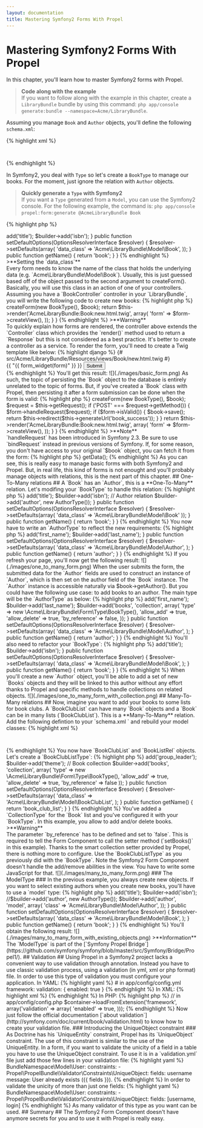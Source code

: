 ```yaml
---
layout: documentation
title: Mastering Symfony2 Forms With Propel
---
```


# Mastering Symfony2 Forms With Propel #

In this chapter, you'll learn how to master Symfony2 forms with Propel.

>**Code along with the example**<br />If you want to follow along with the example in this chapter, create a `LibraryBundle` bundle by using this command: `php app/console generate:bundle --namespace=Acme/LibraryBundle`.

Assuming you manage `Book` and `Author` objects, you'll define the following `schema.xml`:

{% highlight xml %}
<?xml version="1.0" encoding="UTF-8"?>
<database name="default" namespace="Acme\LibraryBundle\Model" defaultIdMethod="native">
    <table name="book">
        <column name="id" type="integer" required="true" primaryKey="true" autoIncrement="true" />
        <column name="title" type="varchar" primaryString="1" size="100" />
        <column name="isbn" type="varchar" size="20" />
        <column name="author_id" type="integer" />
        <foreign-key foreignTable="author">
            <reference local="author_id" foreign="id" />
        </foreign-key>
    </table>
    <table name="author">
        <column name="id" type="integer" required="true" primaryKey="true" autoIncrement="true" />
        <column name="first_name" type="varchar" size="100" />
        <column name="last_name" type="varchar" size="100" />
    </table>
</database>
{% endhighlight %}

In Symfony2, you deal with `Type` so let's create a `BookType` to manage
our books. For the moment, just ignore the relation with `Author` objects.


>**Quickly generate a `Type` with Symfony2**<br/>
If you want a `Type` generated from a `Model`, you can use the Symfony2 console.
For the following example, the command is: 
`php app/console propel:form:generate @AcmeLibraryBundle Book`

{% highlight php %}
<?php
// src/Acme/LibraryBundle/Form/Type/BookType.php

namespace Acme\LibraryBundle\Form\Type;

use Symfony\Component\Form\AbstractType;
use Symfony\Component\Form\FormBuilderInterface;
use Symfony\Component\OptionsResolver\OptionsResolverInterface;

class BookType extends AbstractType
{
    public function buildForm(FormBuilderInterface $builder, array $options)
    {
        $builder->add('title');
        $builder->add('isbn');
    }

    public function setDefaultOptions(OptionsResolverInterface $resolver)
    {
        $resolver->setDefaults(array(
            'data_class' => 'Acme\LibraryBundle\Model\Book',
        ));
    }

    public function getName()
    {
        return 'book';
    }
}
{% endhighlight %}

>**Setting the `data_class`**<br />Every form needs to know the name of the class that holds the underlying data (e.g. `Acme\LibraryBundle\Model\Book`). Usually, this is just guessed based off of the object passed to the second argument to createForm().

Basically, you will use this class in an action of one of your controllers.
Assuming you have a `BookController` controller in your `LibraryBundle`, you will
write the following code to create new books:

{% highlight php %}
<?php
// src/Acme/LibraryBundle/Controller/BookController.php

namespace Acme\LibraryBundle\Controller;

use Symfony\Bundle\FrameworkBundle\Controller\Controller;

use Acme\LibraryBundle\Model\Book;
use Acme\LibraryBundle\Form\Type\BookType;

class BookController extends Controller
{
    public function newAction()
    {
        $book = new Book();
        $form = $this->createForm(new BookType(), $book);

        return $this->render('AcmeLibraryBundle:Book:new.html.twig', array(
            'form' => $form->createView(),
        ));
    }
}
{% endhighlight %}

>**Warning**<br />To quickly explain how forms are rendered, the controller above extends the `Controller` class which provides the `render()` method used to return a `Response` but this is not considered as a best practice. It's better to create a controller as a service.

To render the form, you'll need to create a Twig template like below:

{% highlight django %}
{# src/Acme/LibraryBundle/Resources/views/Book/new.html.twig #}

<form action="{{ "{{ path('book_new')" }} }}" method="post" {{ "{{ form_enctype(form)" }} }}>
    {{ "{{ form_widget(form)" }} }}

    <input type="submit" />
</form>
{% endhighlight %}

You'll get this result:

![](./images/basic_form.png)

As such, the topic of persisting the `Book` object to the database is entirely
unrelated to the topic of forms. But, if you've created a `Book` class with Propel,
then persisting it after a form submission can be done when the form is valid:

{% highlight php %}
<?php
// src/Acme/LibraryBundle/Controller/BookController.php

// ...

    public function newAction()
    {
        $book = new Book();
        $form = $this->createForm(new BookType(), $book);

        $request = $this->getRequest();

        if ('POST' === $request->getMethod()) {
            $form->handleRequest($request);

            if ($form->isValid()) {
                $book->save();

                return $this->redirect($this->generateUrl('book_success'));
            }
        }

        return $this->render('AcmeLibraryBundle:Book:new.html.twig', array(
            'form' => $form->createView(),
        ));
    }
}
{% endhighlight %}

>**Note**<br/>`handleRequest` has been introduced in Symfony 2.3. Be sure to use
`bindRequest` instead in previous versions of Symfony.

If, for some reason, you don't have access to your original `$book` object,
you can fetch it from the form:

{% highlight php %}
<?php

$book = $form->getData();
{% endhighlight %}

As you can see, this is really easy to manage basic forms with both Symfony2
and Propel. But, in real life, this kind of forms is not enought and you'll probably
manage objects with relations, this is the next part of this chapter.


## One-To-Many relations ##

A `Book` has an `Author`, this is a **One-To-Many** relation. Let's modifing your
`BookType` to handle this relation:

{% highlight php %}
<?php
// src/Acme/LibraryBundle/Form/Type/BookType.php

namespace Acme\LibraryBundle\Form\Type;

use Symfony\Component\Form\AbstractType;
use Symfony\Component\Form\FormBuilderInterface;
use Symfony\Component\OptionsResolver\OptionsResolverInterface;

class BookType extends AbstractType
{
    public function buildForm(FormBuilderInterface $builder, array $options)
    {
        $builder->add('title');
        $builder->add('isbn');
        // Author relation
        $builder->add('author', new AuthorType());
    }

    public function setDefaultOptions(OptionsResolverInterface $resolver)
    {
        $resolver->setDefaults(array(
            'data_class' => 'Acme\LibraryBundle\Model\Book'
        ));
    }

    public function getName()
    {
        return 'book';
    }
}
{% endhighlight %}

You now have to write an `AuthorType` to reflect the new requirements:

{% highlight php %}
<?php
// src/Acme/LibraryBundle/Form/Type/AuthorType.php

namespace Acme\LibraryBundle\Form\Type;

use Symfony\Component\Form\AbstractType;
use Symfony\Component\Form\FormBuilderInterface;
use Symfony\Component\OptionsResolver\OptionsResolverInterface;

class AuthorType extends AbstractType
{
    public function buildForm(FormBuilderInterface $builder, array $options)
    {
        $builder->add('first_name');
        $builder->add('last_name');
    }

    public function setDefaultOptions(OptionsResolverInterface $resolver)
    {
        $resolver->setDefaults(array(
            'data_class' => 'Acme\LibraryBundle\Model\Author',
        );
    }

    public function getName()
    {
        return 'author';
    }
}
{% endhighlight %}

If you refresh your page, you'll now get the following result:

![](./images/one_to_many_form.png)

When the user submits the form, the submitted data for the `Author` fields are used to construct an
instance of `Author`, which is then set on the author field of the `Book` instance.
The `Author` instance is accessible naturally via $book->getAuthor().

But you could have the following use case: to add books to an author. The main type will be the `AuthorType` as below:

{% highlight php %}
<?php
// src/Acme/LibraryBundle/Form/Type/AuthorType.php

namespace Acme\LibraryBundle\Form\Type;

use Symfony\Component\Form\AbstractType;
use Symfony\Component\Form\FormBuilderInterface;
use Symfony\Component\OptionsResolver\OptionsResolverInterface;

class AuthorType extends AbstractType
{
    public function buildForm(FormBuilderInterface $builder, array $options)
    {
        $builder->add('first_name');
        $builder->add('last_name');
        $builder->add('books', 'collection', array(
            'type'          => new \Acme\LibraryBundle\Form\Type\BookType(),
            'allow_add'     => true,
            'allow_delete'  => true,
            'by_reference'  => false,
        ));
    }

    public function setDefaultOptions(OptionsResolverInterface $resolver)
    {
        $resolver->setDefaults(array(
            'data_class' => 'Acme\LibraryBundle\Model\Author',
        );
    }

    public function getName()
    {
        return 'author';
    }
}
{% endhighlight %}

You'll also need to refactor your `BookType`:

{% highlight php %}
<?php
// src/Acme/LibraryBundle/Form/Type/BookType.php

namespace Acme\LibraryBundle\Form\Type;

use Symfony\Component\Form\AbstractType;
use Symfony\Component\Form\FormBuilderInterface;
use Symfony\Component\OptionsResolver\OptionsResolverInterface;

class BookType extends AbstractType
{
    public function buildForm(FormBuilderInterface $builder, array $options)
    {
        $builder->add('title');
        $builder->add('isbn');
    }

    public function setDefaultOptions(OptionsResolverInterface $resolver)
    {
        $resolver->setDefaults(array(
            'data_class' => 'Acme\LibraryBundle\Model\Book',
        );
    }

    public function getName()
    {
        return 'book';
    }
}
{% endhighlight %}

When you'll create a new `Author` object, you'll be able to add a set of new `Books` objects and they will be
linked to this author without any effort thanks to Propel and specific methods to handle collections on related objects.

![](./images/one_to_many_form_with_collection.png)


## Many-To-Many relations ##

Now, imagine you want to add your books to some lists for book clubs. A `BookClubList` can have many
`Book` objects and a `Book` can be in many lists (`BookClubList`). This is a **Many-To-Many** relation.

Add the following defintion to your `schema.xml ` and rebuild your model classes:

{% highlight xml %}
<table name="book_club_list" description="Reading list for a book club.">
    <column name="id" required="true" primaryKey="true" autoIncrement="true" type="INTEGER" description="Unique ID for a school reading list." />
    <column name="group_leader" required="true" type="VARCHAR" size="100" description="The name of the teacher in charge of summer reading." />
    <column name="theme" required="false" type="VARCHAR" size="50" description="The theme, if applicable, for the reading list." />
    <column name="created_at" required="false" type="TIMESTAMP" />
</table>
<table name="book_x_list" phpName="BookListRel" isCrossRef="true"
    description="Cross-reference table for many-to-many relationship between book rows and book_club_list rows.">
    <column name="book_id" primaryKey="true" type="INTEGER" description="Fkey to book.id" />
    <column name="book_club_list_id" primaryKey="true" type="INTEGER" description="Fkey to book_club_list.id" />
    <foreign-key foreignTable="book" onDelete="cascade">
        <reference local="book_id" foreign="id" />
    </foreign-key>
    <foreign-key foreignTable="book_club_list" onDelete="cascade">
        <reference local="book_club_list_id" foreign="id" />
    </foreign-key>
</table>
{% endhighlight %}

You now have `BookClubList` and `BookListRel` objects. Let's create a `BookClubListType`:

{% highlight php %}
<?php
// src/Acme/LibraryBundle/Form/Type/BookClubListType.php

namespace Acme\LibraryBundle\Form\Type;

use Symfony\Component\Form\AbstractType;
use Symfony\Component\Form\FormBuilderInterface;
use Symfony\Component\OptionsResolver\OptionsResolverInterface;

class BookClubListType extends AbstractType
{
    public function buildForm(FormBuilderInterface $builder, array $options)
    {
        $builder->add('group_leader');
        $builder->add('theme');
        // Book collection
        $builder->add('books', 'collection', array(
            'type'          => new \Acme\LibraryBundle\Form\Type\BookType(),
            'allow_add'     => true,
            'allow_delete'  => true,
            'by_reference'  => false
        ));
    }

    public function setDefaultOptions(OptionsResolverInterface $resolver)
    {
        $resolver->setDefaults(array(
            'data_class' => 'Acme\LibraryBundle\Model\BookClubList',
        );
    }

    public function getName()
    {
        return 'book_club_list';
    }
}
{% endhighlight %}

You've added a `CollectionType` for the `Book` list and you've configured it
with your `BookType`. In this example, you allow to add and/or delete books.

>**Warning**<br />The parameter `by_reference` has to be defined and set to `false`. This is required to tell the Form Component to call the setter method (`setBooks()` in this example).

Thanks to the smart collection setter provided by Propel, there is nothing more to configure.
Use the `BookClubListType` as you previously did with the `BookType`. Note the Symfony2 Form Component
doesn't handle the add/remove abilities in the view. You have to write some JavaScript for that.

![](./images/many_to_many_form.png)

### The ModelType ###

In the previous example, you always create new objects.

If you want to select existing authors when you create new books, you'll have to use a `model` type:

{% highlight php %}
<?php
// src/Acme/LibraryBundle/Form/Type/BookType.php

namespace Acme\LibraryBundle\Form\Type;

use Symfony\Component\Form\AbstractType;
use Symfony\Component\Form\FormBuilderInterface;
use Symfony\Component\OptionsResolver\OptionsResolverInterface;

class BookType extends AbstractType
{
    public function buildForm(FormBuilderInterface $builder, array $options)
    {
        $builder->add('title');
        $builder->add('isbn');

        //$builder->add('author', new AuthorType());
        $builder->add('author', 'model', array(
            'class' => 'Acme\LibraryBundle\Model\Author',
        ));
    }

    public function setDefaultOptions(OptionsResolverInterface $resolver)
    {
        $resolver->setDefaults(array(
            'data_class' => 'Acme\LibraryBundle\Model\Book',
        );
    }

    public function getName()
    {
        return 'book';
    }
}
{% endhighlight %}

You'll obtain the following result:

![](./images/many_to_many_form_with_existing_objects.png)

>**Information**<br />The `ModelType` is part of the [`Symfony Propel Bridge`](https://github.com/symfony/symfony/blob/master/src/Symfony/Bridge/Propel1/).

## Validation ##

Using Propel in a Symfony2 project lacks a convenient way to use validation through annotation.
Instead you have to use classic validation process, using a validation (in yml, xml or php format) file.

In order to use this type of validation you must configure your application.

In YAML:

{% highlight yaml %}
# in app/config/config.yml
framework:
    validation: { enabled: true }
{% endhighlight %}

In XML:

{% highlight xml %}
<!-- in app/config/config.xml -->
<framework:config>
    <framework:validation enabled="true" />
</framework:config>
{% endhighlight %}

In PHP:

{% highlight php %}
// in app/config/config.php
$container->loadFromExtension('framework', array('validation' => array(
    'enabled' => true,
)));
{% endhighlight %}

Now just follow the official documentation [`about validation`](http://symfony.com/doc/current/book/validation.html) to know how to create your validation file.


### Introducing the UniqueObject constraint ###

As Doctrine has his `UniqueEntity` constraint, Propel has its `UniqueObject` constraint.
The use of this constraint is similar to the use of the UniqueEntity.


In a form, if you want to validate the unicity of a field in a table you have to use the UniqueObject constraint.
To use it is in a `validation.yml` file just add those few lines in your validation file:

{% highlight yaml %}
BundleNamespace\Model\User:
  constraints:
    - Propel\PropelBundle\Validator\Constraints\UniqueObject:
      fields: username
      message: User already exists ({{ fields }}).
{% endhighlight %}

In order to validate the unicity of more than just one fields:

{% highlight yaml %}
BundleNamespace\Model\User:
  constraints:
    - Propel\PropelBundle\Validator\Constraints\UniqueObject:
      fields: [username, login]
{% endhighlight %}

As many validator of this type as you want can be used.

## Summary ##

The Symfony2 Form Component doesn't have anymore secrets for you and to use it with Propel is really
easy.
